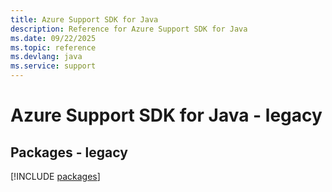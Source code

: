 ```yaml
---
title: Azure Support SDK for Java
description: Reference for Azure Support SDK for Java
ms.date: 09/22/2025
ms.topic: reference
ms.devlang: java
ms.service: support
---
```

# Azure Support SDK for Java - legacy
## Packages - legacy
[!INCLUDE [packages](support-index.md)]